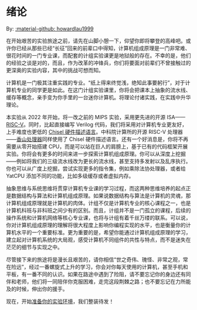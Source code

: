 # 绪论

By: [:material-github: howardlau1999](https://github.com/howardlau1999)

<!--回头花时间润色一下-->

在开始艰苦的实验旅途之前，请先在山脚小憩一下，仰望你即将攀登的高峰吧。或许你已经从那些已经“长征”回来的前辈口中得知，计算机组成原理是一门非常难、很花时间的一门专业课，而配套的计组实验课更是地狱般的存在。不幸的是，他们的经验之谈是对的，而且，作为改革的冲锋兵，你们将要面对前辈们不曾接触过的更深奥的实验内容，其中的挑战可想而知。

计算机是一门极其注重实践的专业。“纸上得来终觉浅，绝知此事要躬行”，对于计算机专业的同学更是如此。在这门计组实验课里，你将会把课本上抽象的流水线、缓存等概念，亲手变为你手里的一台迷你计算机。将理论付诸实践，在实践中升华理论。

本实验从 2022 年开始，将一改之前的 MIPS 实验，采用更先进的开源 ISA——[RISC-V](https://riscv.org)。同时，比起直接编写 Verilog 代码，我们将采用对计算机专业更友好，上手难度也更低的 [Chisel 硬件描述语言](https://www.chisel-lang.org/)。中科院计算所的开源 RISC-V 处理器——[香山处理器](https://github.com/OpenXiangShan/XiangShan)同样使用了 Chisel 硬件描述语言。还有一个好消息是，你将不再需要从零开始搭建 CPU，而是可以站在巨人的肩膀上，基于已有的代码框架开展实验。你将会有更多的时间来进一步探索计算机组成原理。你可以从深度上挖掘——例如将我们的三级流水线改为更长的流水线，甚至支持多发射以及乱序执行。你也可以从广度上挖掘，尝试实现更多的指令集，例如乘除法协处理器，或者给 YatCPU 添加不同的功能，比如多级缓存或者虚拟内存。

抽象思维与系统思维将贯穿计算机专业课的学习过程，而这两种思维培养的起点正是数据结构与算法和计算机组成原理。如果说数据结构与算法是计算机的灵魂，那计算机组成原理就是计算机的肉体。计组不仅是计算机专业的核心课程之一，也是计算机科班与非科班之间少有的区别。而且，计组并不是一门孤立的课程，后续的操作系统和计算机网络等核心专业课，也将与计组有着千丝万缕的联系。可以说，你对计算机组成原理的理解将很大程度上影响你编程实现的水平，也是衡量你的计算机水平的一个重要标准。更为重要的是，希望你能通过计算机组成原理的学习，建立起对计算机系统的大局观，感受计算机不同组件的共性与特点，而不是迷失在茫茫的细节与实现之中。

尽管接下来的旅途将是漫长且艰苦的，请你相信“世之奇伟、瑰怪、非常之观，常在险远”，经过一番螺旋式上升的学习，你会对你每天使用的计算机，甚至手机和平板，有一番不同的认识。如果在路途中遇到了险阻，请不要忘记你的身边还有同伴和老师，他们将一同陪伴你克服困难，走完这段荆棘之路；也不要忘记在力所能及的时候，伸出你的援手。

现在，开始[准备你的实验环境](getting-started/environment.md)，我们整装待发！